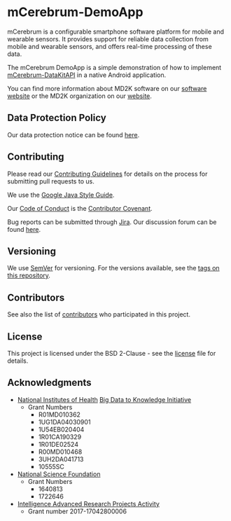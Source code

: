 # mCerebrum-DemoApp

mCerebrum is a configurable smartphone software platform for mobile and wearable sensors. It provides support for reliable data collection from mobile and wearable sensors, and offers real-time processing of these data.

The mCerebrum DemoApp is a simple demonstration of how to implement [mCerebrum-DataKitAPI](https://github.com/md2korg/mCerebrum-DataKitAPI) in a native Android application.

You can find more information about MD2K software on our [software website](https://md2k.org/software) or the MD2K organization on our [website](https://md2k.org).

## Data Protection Policy

Our data protection notice can be found [here](https://md2k.org/software/data_protection).


## Contributing

Please read our [Contributing Guidelines](https://md2k.org/software/contributingguidelines) for details on the process for submitting pull requests to us.

We use the [Google Java Style Guide](https://google.github.io/styleguide/javaguide.html).

Our [Code of Conduct](https://md2k.org/software/CodeofConduct) is the [Contributor Covenant](https://www.contributor-covenant.org/).

Bug reports can be submitted through [Jira](https://md2korg.atlassian.net/).
Our discussion forum can be found [here](https://discuss.md2k.org).

## Versioning

We use [SemVer](http://semver.org/) for versioning. For the versions available, see the [tags on this repository](https://github.com/MD2Korg/mCerebrum).

## Contributors

See also the list of [contributors](./contributors) who participated in this project.

## License

This project is licensed under the BSD 2-Clause - see the [license](LICENSE.md) file for details.

## Acknowledgments

* [National Institutes of Health](https://www.nih.gov/) [Big Data to Knowledge Initiative](https://datascience.nih.gov/bd2k)
  * Grant Numbers
    * R01MD010362
    * 1UG1DA04030901
    * 1U54EB020404
    * 1R01CA190329
    * 1R01DE02524
    * R00MD010468
    * 3UH2DA041713
    * 10555SC
* [National Science Foundation](https://www.nsf.gov/)
  * Grant Numbers
    * 1640813
    * 1722646
* [Intelligence Advanced Research Projects Activity](https://www.iarpa.gov/)
  * Grant number 2017-17042800006
